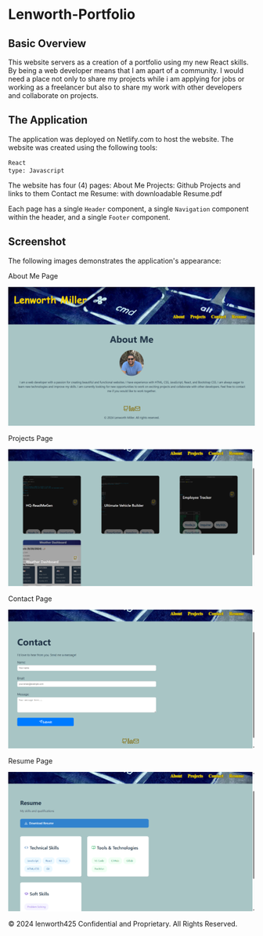 # Lenworth-Portfolio

## Basic Overview
This website servers as a creation of a portfolio using my new React skills. By being a web developer means that I am apart of a community. I would need a place not only to share my projects while i am applying for jobs or working as a freelancer but also to share my work with other developers and collaborate on projects.



## The Application

The application was deployed on Netlify.com to host the website. The website was created using the following tools: 

    React
    type: Javascript

The website  has four (4) pages:
    About Me
    Projects: Github Projects and links to them
    Contact me
    Resume: with downloadable Resume.pdf

Each page has a single `Header` component, a single `Navigation` component within the header, and a single `Footer` component. 



## Screenshot
The following images demonstrates the application's appearance:

About Me Page

![Screenshot1](./Portfolio/public/Images/Port1.png)

Projects Page

![Screenshot2](./Portfolio/public/Images/Port2.png)

Contact Page

![Screenshot3](./Portfolio/public/Images/Port3.png)

Resume Page

![Screenshot4](./Portfolio/public/Images/Port4.png)

© 2024 lenworth425 Confidential and Proprietary. All Rights Reserved.